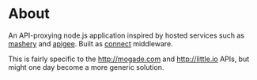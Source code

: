 # About
An API-proxying node.js application inspired by hosted services such as [mashery](http://mashery.com/) and [apigee](http://apigee.com/). Built as [connect](https://github.com/senchalabs/connect/) middleware.

This is fairly specific to the <http://mogade.com> and <http://little.io> APIs, but might one day become a more generic solution.